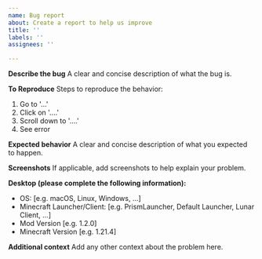 ```yaml
---
name: Bug report
about: Create a report to help us improve
title: ''
labels: ''
assignees: ''

---
```


**Describe the bug**
A clear and concise description of what the bug is.

**To Reproduce**
Steps to reproduce the behavior:
1. Go to '...'
2. Click on '....'
3. Scroll down to '....'
4. See error

**Expected behavior**
A clear and concise description of what you expected to happen.

**Screenshots**
If applicable, add screenshots to help explain your problem.

**Desktop (please complete the following information):**
 - OS: [e.g. macOS, Linux, Windows, ...]
 - Minecraft Launcher/Client: [e.g. PrismLauncher, Default Launcher, Lunar Client, ...]
 - Mod Version [e.g. 1.2.0]
 - Minecraft Version [e.g. 1.21.4]

**Additional context**
Add any other context about the problem here.
